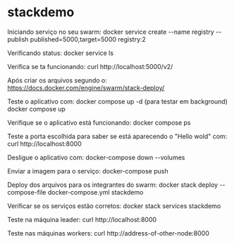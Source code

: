 # stackdemo
Iniciando serviço no seu swarm:
docker service create --name registry --publish published=5000,target=5000 registry:2

Verificando  status:
docker service ls

Verifica se ta funcionando:
curl http://localhost:5000/v2/

Após criar os arquivos segundo o: https://docs.docker.com/engine/swarm/stack-deploy/

Teste o aplicativo com:
docker compose up -d (para testar em background)
docker compose up

Verifique se o aplicativo está funcionando:
docker compose ps

Teste a porta escolhida para saber se está aparecendo o "Hello wold" com:
curl http://localhost:8000

Desligue o aplicativo com:
 docker-compose down --volumes

 Enviar a imagem para o serviço:
 docker-compose push

Deploy dos arquivos para os integrantes do swarm:
  docker stack deploy --compose-file docker-compose.yml stackdemo
  
Verificar se os serviços estão corretos:
  docker stack services stackdemo
  
Teste na máquina leader:
    curl http://localhost:8000

Teste nas máquinas workers:
 curl http://address-of-other-node:8000
